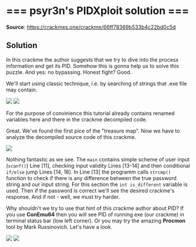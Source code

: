 # === psyr3n's PIDXploit solution ===

**Source**: https://crackmes.one/crackme/66ff78369b533b4c22bd0c5d

## Solution

In this crackme the author suggests that we try to dive into the process information and get its PID. Somehow this is gonna help us to solve this puzzle. And yes: no bypassing. Honest fight? Good.

We'll start using classic technique, i.e. by searching of strings that .exe file may contain.

<img src = "https://github.com/Marco888Space/Reverse-Engineering-crackmes-with-Ghidra/blob/main/solutions/crackme_4/1.PNG">

<img src = "https://github.com/Marco888Space/Reverse-Engineering-crackmes-with-Ghidra/blob/main/solutions/crackme_4/2.PNG">

For the purpose of convinience this tutorial already contains renamed variables here and there in the crackme decompiled code.

Great. We've found the first pice of the "treasure map". Now we have to analyze the decompiled source code of this crackme.

<img src = "https://github.com/Marco888Space/Reverse-Engineering-crackmes-with-Ghidra/blob/main/solutions/crackme_4/3.PNG">

Nothing fantastic as we see. The ```main``` contains simple scheme of user input (```scanf()```) Line [11], checking input validity Lines [13-14] and then conditional ```if/else``` jump Lines [14, 18]. In Line [13] the programm calls ```strcmp()``` function to check if there is any difference between the true password string and our input string. For this section the ```int is_different``` variable is used. Then if the password is correct we'll see the desired crackme's response. And if not - well, we must try harder.

Why shouldn't we try to use that hint of this crackme author about PID? If you use **ConEmu64** then you will see PID of running exe (our crackme) in terminal status bar (low left corner). Or you may try the amazing **Procmon** tool by Mark Russinovich. Let's have a look.

<img src = "https://github.com/Marco888Space/Reverse-Engineering-crackmes-with-Ghidra/blob/main/solutions/crackme_4/9.PNG">

<img src = "https://github.com/Marco888Space/Reverse-Engineering-crackmes-with-Ghidra/blob/main/solutions/crackme_4/10.PNG">
